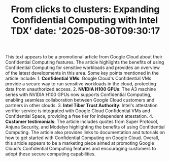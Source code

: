 ﻿---
title: "From clicks to clusters: Expanding Confidential Computing with Intel TDX'
date: '2025-08-30T09:30:17"
category: "Markets"
summary: ""
slug: "from clicks to clusters expanding confidential computing wit"
source_urls:
  - "https://cloud.google.com/blog/products/identity-security/from-clicks-to-clusters-confidential-computing-expands-with-intel-tdx/"
seo:
  title: "From clicks to clusters: Expanding Confidential Computing with Intel TDX | Hash n Hedge'
  description: '"
  keywords: ["news", "markets", "brief"]
---
This text appears to be a promotional article from Google Cloud about their Confidential Computing features. The article highlights the benefits of using Confidential Computing for sensitive workloads and provides an overview of the latest developments in this area.  Some key points mentioned in the article include:  1. **Confidential VMs**: Google Cloud's Confidential VMs provide a secure way to run sensitive workloads in the cloud, protecting data from unauthorized access. 2. **NVIDIA H100 GPUs**: The A3 machine series with NVIDIA H100 GPUs now supports Confidential Computing, enabling seamless collaboration between Google Cloud customers and partners in other clouds. 3. **Intel Tiber Trust Authority**: Intel's attestation verifier service is integrated with Google Cloud Confidential VMs and Confidential Space, providing a free tier for independent attestation. 4. **Customer testimonials**: The article includes quotes from Super Protocol, Anjuna Security, and Modelyo highlighting the benefits of using Confidential Computing.  The article also provides links to documentation and tutorials on how to get started with Confidential Computing on Google Cloud.  Overall, this article appears to be a marketing piece aimed at promoting Google Cloud's Confidential Computing features and encouraging customers to adopt these secure computing capabilities. 
